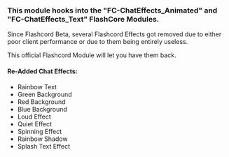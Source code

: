 ### This module hooks into the "FC-ChatEffects_Animated" and "FC-ChatEffects_Text" FlashCore Modules.

Since Flashcord Beta, several Flashcord Effects got removed due to either poor client performance or due to them being entirely useless.

This official Flashcord Module will let you have them back.

#### Re-Added Chat Effects:

- Rainbow Text
- Green Background
- Red Background
- Blue Background
- Loud Effect
- Quiet Effect
- Spinning Effect
- Rainbow Shadow
- Splash Text Effect
